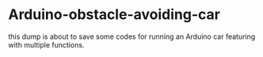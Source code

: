 # Arduino-obstacle-avoiding-car
this dump is about to save some codes for running an Arduino car featuring with multiple functions.

